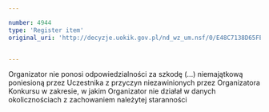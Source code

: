 ```yaml
---

number: 4944
type: 'Register item'
original_uri: 'http://decyzje.uokik.gov.pl/nd_wz_um.nsf/0/E48C7138D65FE5B1C1257B8E002F4F29?OpenDocument'


---
```


Organizator nie ponosi odpowiedzialności za szkodę (...) niemajątkową poniesioną przez Uczestnika z przyczyn niezawinionych przez Organizatora Konkursu w zakresie, w jakim Organizator nie działał w danych okolicznościach z zachowaniem należytej staranności
